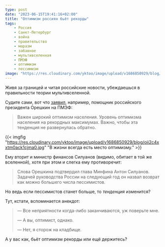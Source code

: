 ```yaml
---
type: post
date: "2023-06-15T19:41:16+02:00"
title: "Оптимизм россиян бьёт рекорды"
tags:
    - Россия
    - Санкт-Петербург
    - война
    - правительство
    - маразм
    - забавное
    - мультивселенная
    - ПМЭФ
    - оптимизм
    - пессимизм
image: "https://res.cloudinary.com/yktoo/image/upload/v1686850929/blog/oii2c4xxtm0ack1cjma0.jpg"
---
```


Живя за границей и читая российские новости, убеждаешься в правильности теории мультивселенной.

Судите сами, вот что [заявил](https://yktoo.me/EDZNiM), например, помощник российского президента Орешкин на ПМЭФ:

> Важен широкий оптимизм населения. Уровень оптимизма населения на рекордных максимумах. Важно, чтобы эта тенденция не развернулась обратно.

<!--more-->

{{< imgfig "https://res.cloudinary.com/yktoo/image/upload/v1686850929/blog/oii2c4xxtm0ack1cjma0.jpg" "В жизни всегда есть место оптимизму." >}}

Ему вторит и министр финансов Силуанов (видимо, обитает в той же вселенной), хотя при этом и слегка ему противоречит:

> Слова Орешкина подтвердил глава Минфина Антон Силуанов. Задачей руководства России на следующий год он назвал возврат как можно большего числа пессимистов.

Но ведь если пессимистов станет больше, то *тенденция* изменится?

Тут, кстати, вспоминается анекдот:

> — Все неприятности когда-либо заканчиваются, уж поверьте мне.
>
> — А вы, оптимист, однако.
>
> — Нет, я сторож на кладбище.

А у вас как, бьёт оптимизм рекорды или ещё держитесь?
